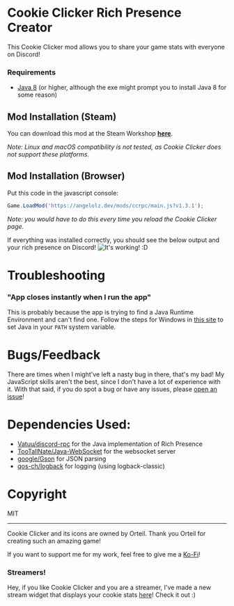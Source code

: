 # Cookie Clicker Rich Presence Creator
This Cookie Clicker mod allows you to share your game stats with everyone on Discord!
### Requirements
- [Java 8](https://java.com/en/download/) (or higher, although the exe might prompt you to install Java 8 for some reason)

## Mod Installation (Steam)
You can download this mod at the Steam Workshop **[here](https://steamcommunity.com/sharedfiles/filedetails/?id=2708959340)**.

*Note: Linux and macOS compatibility is not tested, as Cookie Clicker does not support these platforms.*

## Mod Installation (Browser)

Put this code in the javascript console:
```javascript
Game.LoadMod('https://angelolz.dev/mods/ccrpc/main.js?v1.3.1');
```

*Note: you would have to do this every time you reload the Cookie Clicker page.*

If everything was installed correctly, you should see the below output and your rich presence on Discord!
![It's working! :D](https://i.imgur.com/JAIsMk4.png)

# Troubleshooting
### "App closes instantly when I run the app"
This is probably because the app is trying to find a Java Runtime Environment and can't find one. Follow the steps for 
Windows in [this site](https://www.geeksforgeeks.org/how-to-set-java-path-in-windows-and-linux/) to set Java in your `PATH` system variable.

# Bugs/Feedback
There are times when I might've left a nasty bug in there, that's my bad! My JavaScript skills aren't the best, since I 
don't have a lot of experience with it. With that said, if you do spot a bug or have any issues, please [open an issue](https://github.com/angelolz1/CookieClickerRPC/issues)!

# Dependencies Used:
- [Vatuu/discord-rpc](https://github.com/Vatuu/discord-rpc) for the Java implementation of Rich Presence
- [TooTallNate/Java-WebSocket](https://github.com/TooTallNate/Java-WebSocket) for the websocket server
- [google/Gson](https://github.com/google/gson) for JSON parsing
- [qos-ch/logback](https://github.com/qos-ch/logback) for logging (using logback-classic)

# Copyright
MIT

---
Cookie Clicker and its icons are owned by Orteil. Thank you Orteil for creating such an amazing game!

If you want to support me for my work, feel free to give me a [Ko-Fi](https://ko-fi.com/angelolz)!

### Streamers!
Hey, if you like Cookie Clicker and you are a streamer, I've made a new stream widget that displays your cookie stats 
[here](https://github.com/angelolz1/cc-stream-overlay)! Check it out :)

